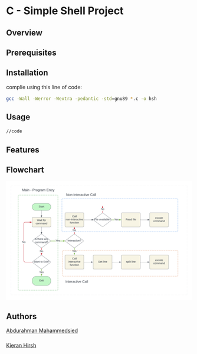 # C - Simple Shell Project

## Overview


## Prerequisites


## Installation

complie using this line of code:
```sh
gcc -Wall -Werror -Wextra -pedantic -std=gnu89 *.c -o hsh
```

## Usage

```sh
//code
```

## Features


## Flowchart
![Flow chart.png](https://github.com/kieranhirsh/holbertonschool-simple_shell/blob/main/Flowchart.png)

## Authors
[Abdurahman Mahammedsied](https://github.com/amirasabdu)
###
[Kieran Hirsh](https://github.com/kieranhirsh)
